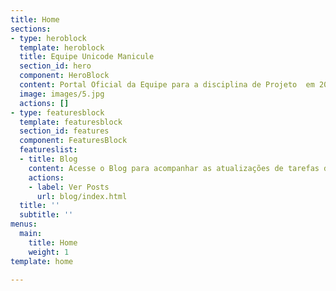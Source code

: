 ```yaml
---
title: Home
sections:
- type: heroblock
  template: heroblock
  title: Equipe Unicode Manicule
  section_id: hero
  component: HeroBlock
  content: Portal Oficial da Equipe para a disciplina de Projeto  em 2019.2
  image: images/5.jpg
  actions: []
- type: featuresblock
  template: featuresblock
  section_id: features
  component: FeaturesBlock
  featureslist:
  - title: Blog
    content: Acesse o Blog para acompanhar as atualizações de tarefas da equipe.
    actions:
    - label: Ver Posts
      url: blog/index.html
  title: ''
  subtitle: ''
menus:
  main:
    title: Home
    weight: 1
template: home

---
```


